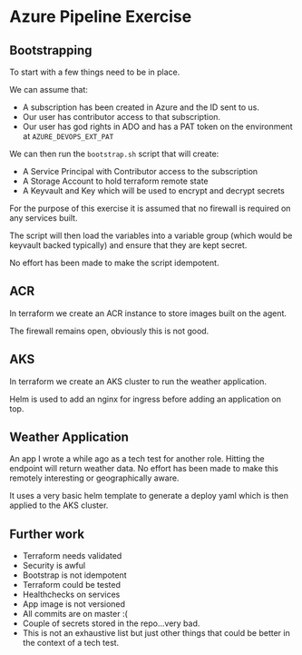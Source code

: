 # Azure Pipeline Exercise

## Bootstrapping

To start with a few things need to be in place.

We can assume that:
  * A subscription has been created in Azure and the ID sent to us.
  * Our user has contributor access to that subscription.
  * Our user has god rights in ADO and has a PAT token on the environment at `AZURE_DEVOPS_EXT_PAT`

We can then run the `bootstrap.sh` script that will create:
  * A Service Principal with Contributor access to the subscription
  * A Storage Account to hold terraform remote state
  * A Keyvault and Key which will be used to encrypt and decrypt secrets

For the purpose of this exercise it is assumed that no firewall is required on
any services built.

The script will then load the variables into a variable group (which would be
keyvault backed typically) and ensure that they are kept secret.

No effort has been made to make the script idempotent.

## ACR

In terraform we create an ACR instance to store images built on the agent.

The firewall remains open, obviously this is not good.

## AKS

In terraform we create an AKS cluster to run the weather application.

Helm is used to add an nginx for ingress before adding an application on top.

## Weather Application

An app I wrote a while ago as a tech test for another role. Hitting the
endpoint will return weather data. No effort has been made to make this
remotely interesting or geographically aware.

It uses a very basic helm template to generate a deploy yaml which is then
applied to the AKS cluster.


## Further work

* Terraform needs validated
* Security is awful
* Bootstrap is not idempotent
* Terraform could be tested
* Healthchecks on services
* App image is not versioned
* All commits are on master :(
* Couple of secrets stored in the repo...very bad.
* This is not an exhaustive list but just other things that could be better in
  the context of a tech test.
